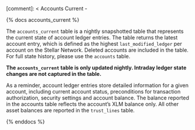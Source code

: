 [comment]: < Accounts Current -

{% docs accounts_current %}

The `accounts_current` table is a nightly snapshotted table that represents the current state of account ledger entries. The table returns the latest account entry, which is defined as the highest `last_modified_ledger` per account on the Stellar Network. Deleted accounts are included in the table. For full state history, please use the `accounts` table.

**The `accounts_current` table is only updated nightly. Intraday ledger state changes are not captured in the table.**

As a reminder, account ledger entries store detailed information for a given account, including current account status, preconditions for transaction authorization, security settings and account balance. The balance reported in the accounts table reflects the account’s XLM balance only. All other asset balances are reported in the `trust_lines` table.

{% enddocs %}
